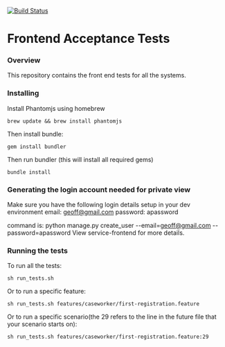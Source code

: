 [![Build Status](https://travis-ci.org/LandRegistry/acceptance-tests.svg)](https://travis-ci.org/LandRegistry/acceptance-tests)

Frontend Acceptance Tests
===============

### Overview

This repository contains the front end tests for all the systems.

### Installing

Install Phantomjs using homebrew

```
brew update && brew install phantomjs
```

Then install bundle:

```
gem install bundler
```

Then run bundler (this will install all required gems)

```
bundle install
```
### Generating the login account needed for private view

Make sure you have the following login details setup in your dev environment
email: geoff@gmail.com
password: apassword

command is: python manage.py create_user --email=geoff@gmail.com --password=apassword
View service-frontend for more details.
### Running the tests

To run all the tests:

```
sh run_tests.sh
```

Or to run a specific feature:

```
sh run_tests.sh features/caseworker/first-registration.feature
```

Or to run a specific scenario(the 29 refers to the line in the future file that your scenario starts on):

```
sh run_tests.sh features/caseworker/first-registration.feature:29
```
